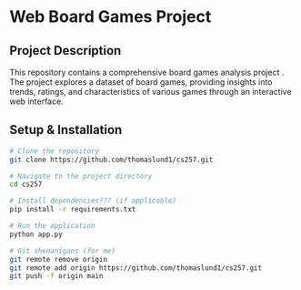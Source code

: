 # Web Board Games Project

## Project Description

This repository contains a comprehensive board games analysis project . The project explores a dataset of board games, providing insights into trends, ratings, and characteristics of various games through an interactive web interface.

## Setup & Installation

```bash
# Clone the repository
git clone https://github.com/thomaslund1/cs257.git

# Navigate to the project directory
cd cs257

# Install dependencies??? (if applicable)
pip install -r requirements.txt

# Run the application
python app.py

# Git shenanigans (for me)
git remote remove origin
git remote add origin https://github.com/thomaslund1/cs257.git
git push -f origin main
```
